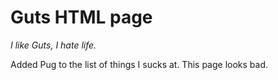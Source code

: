 # Guts HTML page
*I like Guts, I hate life.*

Added Pug to the list of things I sucks at.
This page looks bad.